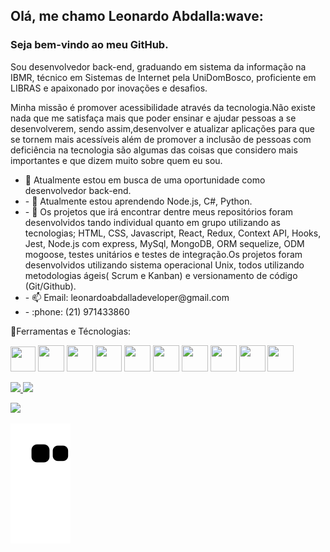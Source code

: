 <h2>Olá, me chamo Leonardo Abdalla:wave:</h2>
<h3>Seja bem-vindo ao meu GitHub.</h3>


<p>Sou desenvolvedor back-end, graduando em sistema da informação na IBMR, técnico em Sistemas de Internet pela UniDomBosco, proficiente em LIBRAS e apaixonado por inovações e desafios.</p> 

<p>Minha missão é promover acessibilidade através da tecnologia.Não existe nada que me satisfaça mais que poder ensinar e ajudar pessoas a se desenvolverem, sendo assim,desenvolver e atualizar aplicações para que se tornem mais acessíveis além de promover a inclusão de pessoas com deficiência na tecnologia são algumas das coisas que considero mais importantes e que dizem muito sobre quem eu sou.</p>
<ul>
  <li>🔭 Atualmente estou em busca de uma oportunidade como desenvolvedor back-end.</li>
  <li>- 🌱 Atualmente estou aprendendo Node.js, C#, Python.</li>
  <li>- 👯 Os projetos que irá encontrar dentre meus repositórios foram desenvolvidos tando individual quanto em grupo utilizando as tecnologias; HTML, CSS, Javascript, React, Redux, Context API, Hooks, Jest, Node.js com express, MySql, MongoDB, ORM sequelize, ODM mogoose, testes unitários e testes de integração.Os projetos foram desenvolvidos utilizando sistema operacional Unix, todos utilizando metodologias ágeis( Scrum e Kanban) e versionamento de código (Git/Github).</li>
  <li>- 📫 Email: leonardoabdalladeveloper@gmail.com</li>
  <li>- :phone: (21) 971433860</li>
</ul>

:shower:Ferramentas e Técnologias:
<p> <img src="https://cdn.jsdelivr.net/gh/devicons/devicon/icons/linux/linux-original.svg" width="40" height="40"/> 
<img height="42" width="42" src="https://cdn.jsdelivr.net/gh/devicons/devicon/icons/html5/html5-original-wordmark.svg"/> <img height="42" width="42" src="https://cdn.jsdelivr.net/gh/devicons/devicon/icons/css3/css3-original-wordmark.svg" />
<img height="42" width="42" src="https://cdn.jsdelivr.net/gh/devicons/devicon/icons/react/react-original-wordmark.svg" />
<img height="42" width="42" src="https://cdn.jsdelivr.net/gh/devicons/devicon/icons/javascript/javascript-original.svg" />
<img height="42" width="42" src="https://cdn.jsdelivr.net/gh/devicons/devicon/icons/nodejs/nodejs-original-wordmark.svg" />
<img height="42" width="42" src="https://cdn.jsdelivr.net/gh/devicons/devicon/icons/mysql/mysql-original-wordmark.svg" />
<img height="42" width="42" src="https://cdn.jsdelivr.net/gh/devicons/devicon/icons/sequelize/sequelize-original-wordmark.svg" />
<img height="42" width="42" src="https://cdn.jsdelivr.net/gh/devicons/devicon/icons/mongodb/mongodb-original-wordmark.svg" />
<img height="42" width="42" src="https://cdn.jsdelivr.net/gh/devicons/devicon/icons/typescript/typescript-original.svg" />
</p>

<div>
<a href="https://github.com/leonardoabdalla">
<img height="180em" src="https://github-readme-stats.vercel.app/api/top-langs/?username=leonardoabdalla&layout=compact&langs_count=7&theme=dracula"/>
<img height="180em" src="https://github-readme-stats.vercel.app/api?username=leonardoabdalla&show_icons=true&theme=dracula&include_all_commits=true&count_private=true"/>
</div>
  
 ![](https://komarev.com/ghpvc/?leonardoabdalla=https://github.com/leonardoabdalla)



![snake gif](https://github.com/leonardoabdalla/leonardoabdalla/blob/output/github-contribution-grid-snake.svg)
